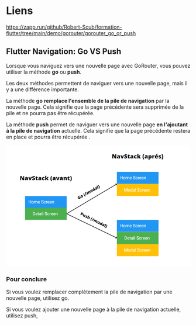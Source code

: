# Liens

https://zapp.run/github/Robert-Scub/formation-flutter/tree/main/demo/gorouter/gorouter_go_or_push

## Flutter Navigation: Go VS Push

Lorsque vous naviguez vers une nouvelle page avec GoRouter, vous pouvez utiliser la méthode **go** ou **push**.

Les deux méthodes permettent de naviguer vers une nouvelle page, mais il y a une différence importante.

La méthode **go** **remplace l'ensemble de la pile de navigation** par la nouvelle page. Cela signifie que la page précédente sera supprimée de la pile et ne pourra pas être récupérée.

La méthode **push** permet de naviguer vers une nouvelle page **en l'ajoutant à la pile de navigation** actuelle. Cela signifie que la page précédente restera en place et pourra être récupérée .

![Stack de Navigation GO](assets/navstack.png)


### Pour conclure

Si vous voulez remplacer complètement la pile de navigation par une nouvelle page, utilisez go.

Si vous voulez ajouter une nouvelle page à la pile de navigation actuelle, utilisez push,